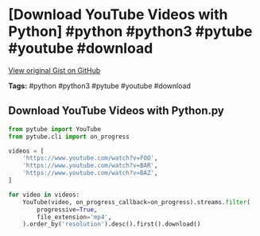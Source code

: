 # [Download YouTube Videos with Python] #python #python3 #pytube #youtube #download

[View original Gist on GitHub](https://gist.github.com/Integralist/53303137d6dbb4ecc80a0384f29eb051)

**Tags:** #python #python3 #pytube #youtube #download

## Download YouTube Videos with Python.py

```python
from pytube import YouTube
from pytube.cli import on_progress

videos = [
    'https://www.youtube.com/watch?v=FOO',
    'https://www.youtube.com/watch?v=BAR',
    'https://www.youtube.com/watch?v=BAZ',
]

for video in videos:
    YouTube(video, on_progress_callback=on_progress).streams.filter(
        progressive=True,
        file_extension='mp4',
    ).order_by('resolution').desc().first().download()
```

